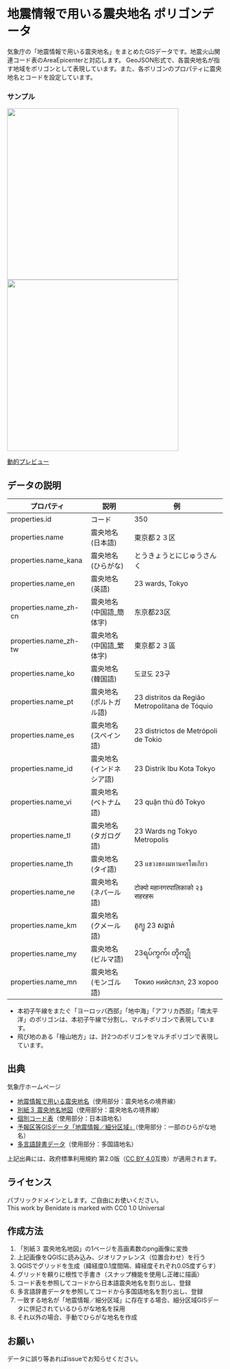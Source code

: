 # 地震情報で用いる震央地名 ポリゴンデータ
気象庁の「地震情報で用いる震央地名」をまとめたGISデータです。地震火山関連コード表のAreaEpicenterと対応します。
GeoJSON形式で、各震央地名が指す地域をポリゴンとして表現しています。また、各ポリゴンのプロパティに震央地名とコードを設定しています。

### サンプル
[<img src="https://github.com/user-attachments/assets/6abe69f6-0844-4b62-8349-ae92860ce168" width="400px"><img src="https://github.com/user-attachments/assets/38699bf3-801c-4fad-94cd-2a60a432b5f2" width="400px">
](https://github.com/0Quake/JMA_Region/blob/main/%E9%9C%87%E5%A4%AE%E5%9C%B0%E5%90%8D.geojson)

[動的プレビュー](https://github.com/0Quake/JMA_Region/blob/main/%E9%9C%87%E5%A4%AE%E5%9C%B0%E5%90%8D.geojson)

## データの説明
|プロパティ|説明|例|
|-|-|-|
|properties.id|コード|350|
|properties.name|震央地名(日本語)|東京都２３区|
|properties.name_kana|震央地名(ひらがな)|とうきょうとにじゅうさんく|
|properties.name_en|震央地名(英語)|23 wards, Tokyo|
|properties.name_zh-cn|震央地名(中国語_簡体字)|东京都23区|
|properties.name_zh-tw|震央地名(中国語_繁体字)|東京都２３區|
|properties.name_ko|震央地名(韓国語)|도쿄도 23구|
|properties.name_pt|震央地名(ポルトガル語)|23 distritos da Região Metropolitana de Tóquio|
|properties.name_es|震央地名(スペイン語)|23 districtos de Metrópoli de Tokio|
|properties.name_id|震央地名(インドネシア語)|23 Distrik Ibu Kota Tokyo|
|properties.name_vi|震央地名(ベトナム語)|23 quận thủ đô Tokyo|
|properties.name_tl|震央地名(タガログ語)|23 Wards ng Tokyo Metropolis |
|properties.name_th|震央地名(タイ語)|23 แขวงของมหานครโตเกียว|
|properties.name_ne|震央地名(ネパール語)|टोक्यो महानगरपालिकाको २३ सहरहरू|
|properties.name_km|震央地名(クメール語)|តូក្យូ​ 23 សង្កាត់|
|properties.name_my|震央地名(ビルマ語)|23ရပ်ကွက်၊ တိုကျို|
|properties.name_mn|震央地名(モンゴル語)|Токио нийслэл, 23 хороо|


- 本初子午線をまたぐ「ヨーロッパ西部」「地中海」「アフリカ西部」「南太平洋」のポリゴンは、本初子午線で分割し、マルチポリゴンで表現しています。
- 飛び地のある「檜山地方」は、計2つのポリゴンをマルチポリゴンで表現しています。

## 出典
気象庁ホームページ
- [地震情報で用いる震央地名](https://www.data.jma.go.jp/eqev/data/joho/region/index.html)（使用部分：震央地名の境界線）
- [別紙３ 震央地名地図](https://www.jma.go.jp/jma/press/0609/20b/20060920bessi3.pdf)（使用部分：震央地名の境界線）
- [個別コード表](https://xml.kishou.go.jp/tec_material.html)（使用部分：日本語地名）
- [予報区等GISデータ「地震情報／細分区域」](https://www.data.jma.go.jp/developer/gis.html)（使用部分：一部のひらがな地名）
- [多言語辞書データ](https://www.data.jma.go.jp/developer/multilingual.html)（使用部分：多国語地名）

上記出典には、政府標準利用規約 第2.0版（[CC BY 4.0](https://creativecommons.org/licenses/by/4.0/legalcode.ja)互換）が適用されます。

## ライセンス
パブリックドメインとします。ご自由にお使いください。  
This work by Benidate is marked with CC0 1.0 Universal

## 作成方法
1. 「別紙３ 震央地名地図」の1ページを高画素数のpng画像に変換
2. 上記画像をQGISに読み込み、ジオリファレンス（位置合わせ）を行う
3. QGISでグリッドを生成（緯経度0.1度間隔、緯経度それぞれ0.05度ずらす）
4. グリッドを頼りに根性で手書き（スナップ機能を使用し正確に描画）
5. コード表を参照してコードから日本語震央地名を割り出し、登録
6. 多言語辞書データを参照してコードから多国語地名を割り出し、登録
7. 一致する地名が「地震情報／細分区域」に存在する場合、細分区域GISデータに併記されているひらがな地名を採用
8. それ以外の場合、手動でひらがな地名を作成

## お願い
データに誤り等あればissueでお知らせください。
